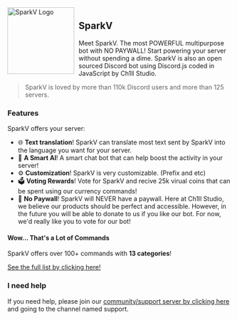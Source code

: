 
<img src="https://sparkv.tk/assets/images/SparkV.png" alt="SparkV Logo" style="float: left; margin: 0 10px 0 0;" align="left" height="150" width="150">

## SparkV

Meet SparkV. The most POWERFUL multipurpose bot with NO PAYWALL! Start powering your server without spending a dime. SparkV is also an open sourced Discord bot using Discord.js coded in JavaScript by Ch1ll Studio.
> SparkV is loved by more than 110k Discord users and more than 125 servers.

### Features

SparkV offers your server:

* 🌐 **Text translation**! SparkV can translate most text sent by SparkV into the language you want for your server.
* 🤖 **A Smart AI**! A smart chat bot that can help boost the activity in your server!
* ⚙ **Customization**! SparkV is very customizable. (Prefix and etc)
* 🗳️ **Voting Rewards**! Vote for SparkV and recive 25k virual coins that can be spent using our currency commands!
* 💸 **No Paywall**! SparkV will NEVER have a paywall. Here at Ch1ll Studio, we believe our products should be perfect and accessible. However, in the future you will be able to donate to us if you like our bot. For now, we'd really like you to vote for our bot!

#### Wow... That's a Lot of Commands

SparkV offers over 100+ commands with **13 categories**!

[See the full list by clicking here!](https://docs.sparkv.tk/)

### I need help

If you need help, please join our [community/support server by clicking here](https://discord.gg/PPtzT8Mu3h) and going to the channel named support.
